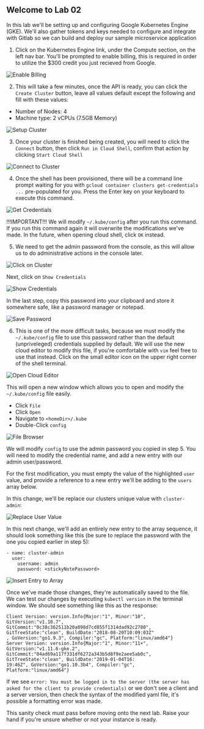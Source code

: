 Welcome to Lab 02
---

In this lab we'll be setting up and configuring Google Kubernetes Engine (GKE). We'll also gather tokens and keys needed to configure and integrate with Gitlab so we can build and deploy our sample microservice application

1. Click on the Kubernetes Engine link, under the Compute section, on the left nav bar. You'll be prompted to enable billing, this is required in order to utilize the $300 credit you just recieved from Google.

![Enable Billing](lab-02/images/img01.png)

2. This will take a few minutes, once the API is ready, you can click the `Create Cluster` button, leave all values default except the following and fill with these values:

* Number of Nodes: 4
* Machine type: 2 vCPUs (7.5GB Memory)

![Setup Cluster](lab-02/images/img02.png)

3. Once your cluster is finished being created, you will need to click the `Connect` button, then click `Run in Cloud Shell`, confirm that action by clicking `Start Cloud Shell`

![Connect to Cluster](lab-02/images/img03.gif)

4. Once the shell has been provisioned, there will be a command line prompt waiting for you with `gcloud container clusters get-credentials ...` pre-populated for you. Press the Enter key on your keyboard to execute this command. 

![Get Credentials](lab-02/images/img04.png)

!!!IMPORTANT!!! We will modify `~/.kube/config` after you run this command. If you run this command again it will overwrite the modifications we've made. In the future, when opening cloud shell, click `OK` instead.

5. We need to get the admin password from the console, as this will allow us to do administrative actions in the console later.

![Click on Cluster](lab-02/images/img05.png)

Next, click on `Show Credentials`

![Show Credentials](lab-02/images/img05a.png)

In the last step, copy this password into your clipboard and store it somewhere safe, like a password manager or notepad.

![Save Password](lab-02/images/img05b.png)

6. This is one of the more difficult tasks, because we must modify the `~/.kube/config` file to use this password rather than the default (unpriveleged) credentials supplied by default. We will use the new cloud editor to modify this file, if you're comfortable with `vim` feel free to use that instead. Click on the small editor icon on the upper right corner of the shell terminal.

![Open Cloud Editor](lab-02/images/img06.png)

This will open a new window which allows you to open and modify the `~/.kube/config` file easily.

* Click `File`
* Click `Open`
* Navigate to `<homeDir>/.kube`
* Double-Click `config`

![File Browser](lab-02/images/img06a.png)

We will modify `config` to use the admin password you copied in step 5. You will need to modify the credential name, and add a new entry with our admin user/password.

For the first modification, you must empty the value of the highlighted `user` value, and provide a reference to a new entry we'll be adding to the `users` array below.

In this change, we'll be replace our clusters unique value with `cluster-admin`:

![Replace User Value](lab-02/images/img06b.png)

In this next change, we'll add an entirely new entry to the array sequence, it should look something like this (be sure to replace the password with the one you copied earlier in step 5):

```
- name: cluster-admin
  user:
    username: admin
    password: <stickyNotePassword>
```

![Insert Entry to Array](lab-02/images/img06c.png)

Once we've made those changes, they're automatically saved to the file. We can test our changes by executing `kubectl version` in the terminal window. We should see something like this as the response:

```
Client Version: version.Info{Major:"1", Minor:"10", GitVersion:"v1.10.7", GitCommit:"0c38c362511b20a098d7cd855f1314dad92c2780", GitTreeState:"clean", BuildDate:"2018-08-20T10:09:03Z"
, GoVersion:"go1.9.3", Compiler:"gc", Platform:"linux/amd64"}
Server Version: version.Info{Major:"1", Minor:"11+", GitVersion:"v1.11.6-gke.2", GitCommit:"04ad69a117f331df6272a343b5d8f9e2aee5ab0c", GitTreeState:"clean", BuildDate:"2019-01-04T16:
19:46Z", GoVersion:"go1.10.3b4", Compiler:"gc", Platform:"linux/amd64"}
```

If we see `error: You must be logged in to the server (the server has asked for the client to provide credentials)` or we don't see a client and a server version, then check the syntax of the modified yaml file, it's possible a formatting error was made.

This sanity check must pass before moving onto the next lab. Raise your hand if you're unsure whether or not your instance is ready.